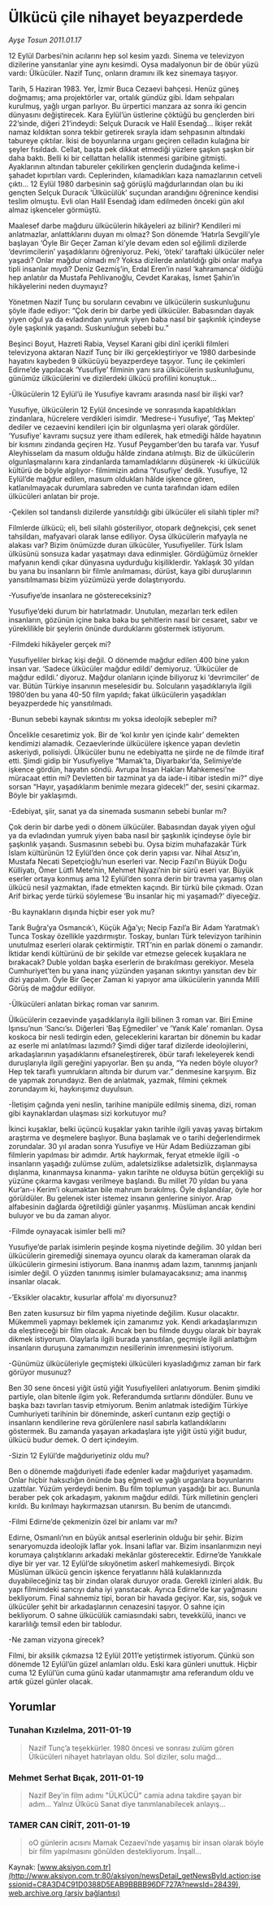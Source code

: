 # Ülkücü çile nihayet beyazperdede

*Ayşe Tosun 2011.01.17*

<font class="agenda2NewsSpot">
 12 Eylül Darbesi’nin acılarını hep sol kesim yazdı. Sinema ve televizyon dizilerine yansıtanlar yine aynı kesimdi. Oysa madalyonun bir de öbür yüzü vardı: Ülkücüler. Nazif Tunç, onların dramını ilk kez sinemaya taşıyor.
</font>
<font class="newsDetail">
 <p>
  <p class="MsoNormal">
   Tarih, 5 Haziran 1983. Yer, İzmir Buca Cezaevi bahçesi. Henüz güneş doğmamış; ama projektörler var, ortalık gündüz gibi. İdam sehpaları kurulmuş, yağlı urgan parlıyor. Bu ürpertici manzara az sonra iki gencin dünyasını değiştirecek. Kara Eylül’ün üstlerine çöktüğü bu gençlerden biri 22’sinde, diğeri 21’indeydi: Selçuk Duracık ve Halil Esendağ… İkişer rekât namaz kıldıktan sonra tekbir getirerek sırayla idam sehpasının altındaki tabureye çıktılar. İkisi de boyunlarına urganı geçiren celladın kulağına bir şeyler fısıldadı. Cellat, başta pek dikkat etmediği yüzlere şaşkın şaşkın bir daha baktı. Belli ki bir cellattan helallik istenmesi garibine gitmişti. Ayaklarının altından tabureler çekilirken gençlerin dudağında kelime-i şahadet kıpırtıları vardı. Ceplerinden, kılamadıkları kaza namazlarının cetveli çıktı… 12 Eylül 1980 darbesinin sağ görüşlü mağdurlarından olan bu iki gençten Selçuk Duracık ‘Ülkücülük’ suçundan arandığını öğrenince kendisi teslim olmuştu. Evli olan Halil Esendağ idam edilmeden önceki gün akıl almaz işkenceler görmüştü.
  </p>
  <p class="MsoNormal">
   Maalesef darbe mağduru ülkücülerin hikâyeleri az bilinir? Kendileri mi anlatmazlar, anlattıklarını duyan mı olmaz? Son dönemde ‘Hatırla Sevgili’yle başlayan ‘Öyle Bir Geçer Zaman ki’yle devam eden sol eğilimli dizilerde ‘devrimcilerin’ yaşadıklarını öğreniyoruz. Peki, ‘öteki’ taraftaki ülkücüler neler yaşadı? Onlar mağdur olmadı mı? Yoksa dizilerde anlatıldığı gibi onlar mafya tipli insanlar mıydı? Deniz Gezmiş’in, Erdal Eren’in nasıl ‘kahramanca’ öldüğü hep anlatılır da Mustafa Pehlivanoğlu, Cevdet Karakaş, İsmet Şahin’in hikâyelerini neden duymayız?
  </p>
  <p class="MsoNormal">
   Yönetmen Nazif Tunç bu soruların cevabını ve ülkücülerin suskunluğunu şöyle ifade ediyor: “Çok derin bir darbe yedi ülkücüler. Babasından dayak yiyen oğul ya da evladından yumruk yiyen baba nasıl bir şaşkınlık içindeyse öyle şaşkınlık yaşandı. Suskunluğun sebebi bu.”
  </p>
  <p class="MsoNormal">
   Beşinci Boyut, Hazreti Rabia, Veysel Karani gibi dinî içerikli filmleri televizyona aktaran Nazif Tunç bir ilki gerçekleştiriyor ve 1980 darbesinde hayatını kaybeden 9 ülkücüyü beyazperdeye taşıyor. Tunç ile çekimleri Edirne’de yapılacak ‘Yusufiye’ filminin yanı sıra ülkücülerin suskunluğunu, günümüz ülkücülerini ve dizilerdeki ülkücü profilini konuştuk…
  </p>
  <p class="MsoNormal">
   -Ülkücülerin 12 Eylül’ü ile Yusufiye kavramı arasında nasıl bir ilişki var?
  </p>
  <p class="MsoNormal">
   Yusufiye, ülkücülerin 12 Eylül öncesinde ve sonrasında kapatıldıkları zindanlara, hücrelere verdikleri isimdir. ‘Medrese-i Yusufiye’, ‘Taş Mektep’ dediler ve cezaevini kendileri için bir olgunlaşma yeri olarak gördüler. ‘Yusufiye’ kavramı suçsuz yere itham edilerek, hak etmediği hâlde hayatının bir kısmını zindanda geçiren Hz. Yusuf Peygamber’den bu tarafa var. Yusuf Aleyhisselam da masum olduğu hâlde zindana atılmıştı. Biz de ülkücülerin olgunlaşmalarını kara zindanlarda tamamladıklarını düşünerek -ki ülkücülük kültürü de böyle algılıyor- filmimizin adına ‘Yusufiye’ dedik. Yusufiye, 12 Eylül’de mağdur edilen, masum oldukları hâlde işkence gören, katlanılmayacak durumlara sabreden ve cunta tarafından idam edilen ülkücüleri anlatan bir proje.
  </p>
  <p class="MsoNormal">
   -Çekilen sol tandanslı dizilerde yansıtıldığı gibi ülkücüler eli silahlı tipler mi?
  </p>
  <p class="MsoNormal">
   Filmlerde ülkücü; eli, beli silahlı gösteriliyor, otopark değnekçisi, çek senet tahsildarı, mafyavari olarak lanse ediliyor. Oysa ülkücülerin mafyayla ne alakası var? Bizim önümüzde duran ülkücüler, Yusufiyeliler. Türk İslam ülküsünü sonsuza kadar yaşatmayı dava edinmişler. Gördüğümüz örnekler mafyanın kendi çıkar dünyasına uydurduğu kişiliklerdir. Yaklaşık 30 yıldan bu yana bu insanların bir filmle anılmaması, dürüst, kaya gibi duruşlarının yansıtılmaması bizim yüzümüzü yerde dolaştırıyordu.
  </p>
  <p class="MsoNormal">
   -Yusufiye’de insanlara ne göstereceksiniz?
  </p>
  <p class="MsoNormal">
   Yusufiye’deki durum bir hatırlatmadır. Unutulan, mezarları terk edilen insanların, gözünün içine baka baka bu şehitlerin nasıl bir cesaret, sabır ve yüreklilikle bir şeylerin önünde durduklarını göstermek istiyorum.
  </p>
  <p class="MsoNormal">
   -Filmdeki hikâyeler gerçek mi?
  </p>
  <p class="MsoNormal">
   Yusufiyeliler birkaç kişi değil. O dönemde mağdur edilen 400 bine yakın insan var. ‘Sadece ülkücüler mağdur edildi’ demiyoruz. ‘Ülkücüler de mağdur edildi.’ diyoruz. Mağdur olanların içinde biliyoruz ki ‘devrimciler’ de var. Bütün Türkiye insanının meselesidir bu. Solcuların yaşadıklarıyla ilgili 1980’den bu yana 40-50 film yapıldı; fakat ülkücülerin yaşadıkları beyazperdede hiç yansıtılmadı.
  </p>
  <p class="MsoNormal">
   -Bunun sebebi kaynak sıkıntısı mı yoksa ideolojik sebepler mi?
  </p>
  <p class="MsoNormal">
   Öncelikle cesaretimiz yok. Bir de ‘kol kırılır yen içinde kalır’ demekten kendimizi alamadık. Cezaevlerinde ülkücülere işkence yapan devletin askeriydi, polisiydi. Ülkücüler bunu ne edebiyatta ne şiirde ne de filmde itiraf etti. Şimdi gidip bir Yusufiyeliye “Mamak’ta, Diyarbakır’da, Selimiye’de işkence gördün, hayatın söndü. Avrupa İnsan Hakları Mahkemesi’ne müracaat ettin mi? Devletten bir tazminat ya da iade-i itibar istedin mi?” diye sorsan “Hayır, yaşadıklarım benimle mezara gidecek!” der, sesini çıkarmaz. Böyle bir yaklaşımdı.
  </p>
  <p class="MsoNormal">
   -Edebiyat, şiir, sanat ya da sinemada susmanın sebebi bunlar mı?
  </p>
  <p class="MsoNormal">
   Çok derin bir darbe yedi o dönem ülkücüler. Babasından dayak yiyen oğul ya da evladından yumruk yiyen baba nasıl bir şaşkınlık içindeyse öyle bir şaşkınlık yaşandı. Susmasının sebebi bu. Oysa bizim muhafazakâr Türk İslam kültürünün 12 Eylül’den önce çok derin yapısı var. Nihal Atsız’ın, Mustafa Necati Sepetçioğlu’nun eserleri var. Necip Fazıl’ın Büyük Doğu Külliyatı, Ömer Lütfi Mete’nin, Mehmet Niyazi’nin bir sürü eseri var. Büyük eserler ortaya konmuş ama 12 Eylül’den sonra derin bir travma yaşamış olan ülkücü nesil yazmaktan, ifade etmekten kaçındı. Bir türkü bile çıkmadı. Ozan Arif birkaç yerde türkü söylemese ‘Bu insanlar hiç mi yaşamadı?’ diyeceğiz.
  </p>
  <p class="MsoNormal">
   -Bu kaynakların dışında hiçbir eser yok mu?
  </p>
  <p class="MsoNormal">
   Tarık Buğra’ya Osmancık’ı, Küçük Ağa’yı; Necip Fazıl’a Bir Adam Yaratmak’ı Tunca Toskay özellikle yazdırmıştır. Toskay, bunları Türk televizyon tarihinin unutulmaz eserleri olarak çektirmiştir. TRT’nin en parlak dönemi o zamandır. İktidar kendi kültürünü de bir şekilde var etmezse gelecek kuşaklara ne bırakacak? Duble yoldan başka eserlerin de bırakılması gerekiyor. Mesela Cumhuriyet’ten bu yana inanç yüzünden yaşanan sıkıntıyı yansıtan dev bir dizi yapalım. Öyle Bir Geçer Zaman ki yapıyor ama ülkücülerin yanında Millî Görüş de mağdur ediliyor.
  </p>
  <p class="MsoNormal">
   -Ülkücüleri anlatan birkaç roman var sanırım.
  </p>
  <p class="MsoNormal">
   Ülkücülerin cezaevinde yaşadıklarıyla ilgili bilinen 3 roman var. Biri Emine Işınsu’nun ‘Sancı’sı. Diğerleri ‘Baş Eğmediler’ ve ‘Yanık Kale’ romanları. Oysa koskoca bir nesli tedirgin eden, geleceklerini karartan bir dönemin bu kadar az eserle mi anlatılması lazımdı? Şimdi diğer taraf dizilerde ideolojilerini, arkadaşlarının yaşadıklarını efsaneleştirerek, öbür tarafı lekeleyerek kendi duruşlarıyla ilgili gereğini yapıyorlar. Ben şu anda, “Ya neden böyle oluyor? Hep tek taraflı yumrukların altında bir durum var.” denmesine karşıyım. Biz de yapmak zorundayız. Ben de anlatmak, yazmak, filmini çekmek zorundayım ki, haykırışımız duyulsun.
  </p>
  <p class="MsoNormal">
   -İletişim çağında yeni neslin, tarihine manipüle edilmiş sinema, dizi, roman gibi kaynaklardan ulaşması sizi korkutuyor mu?
  </p>
  <p class="MsoNormal">
   İkinci kuşaklar, belki üçüncü kuşaklar yakın tarihle ilgili yavaş yavaş birtakım araştırma ve deşmelere başlıyor. Buna başlamak ve o tarihi değerlendirmek zorundalar. 30 yıl aradan sonra Yusufiye ve Hür Adam Bediüzzaman gibi filmlerin yapılması bir adımdır. Artık haykırmak, feryat etmekle ilgili -o insanların yaşadığı zulümse zulüm, adaletsizlikse adaletsizlik, dışlanmaysa dışlanma, kınanmaysa kınanma- yakın tarihte ne olduysa bütün gerçekliği su yüzüne çıkarma kavgası verilmeye başlandı. Bu millet 70 yıldan bu yana Kur’an-ı Kerim’i okumaktan bile mahrum bırakılmış. Öyle dışlandılar, öyle hor görüldüler. Bu gelenek ister istemez insanın genlerine siniyor. Arap alfabesinin dağlarda öğretildiği günler yaşanmış. Müslüman ancak kendini buluyor ve bu da zaman alıyor.
  </p>
  <p class="MsoNormal">
   -Filmde oynayacak isimler belli mi?
  </p>
  <p class="MsoNormal">
   Yusufiye’de parlak isimlerin peşinde koşma niyetinde değilim. 30 yıldan beri ülkücülerin giremediği sinemaya oyuncu olarak da kameraman olarak da ülkücülerin girmesini istiyorum. Bana inanmış adam lazım, tanınmış janjanlı isimler değil. O yüzden tanınmış isimler bulamayacaksınız; ama inanmış insanlar olacak.
  </p>
  <p class="MsoNormal">
   -’Eksikler olacaktır, kusurlar affola’ mı diyorsunuz?
  </p>
  <p class="MsoNormal">
   Ben zaten kusursuz bir film yapma niyetinde değilim. Kusur olacaktır. Mükemmeli yapmayı beklemek için zamanımız yok. Kendi arkadaşlarımızın da eleştireceği bir film olacak. Ancak ben bu filmde duygu olarak bir bayrak dikmek istiyorum. Olaylarla ilgili burada yansıtılan, geçmişle ilgili anlattığım insanların duruşuna zamanımızın nesillerinin imrenmesini istiyorum.
  </p>
  <p class="MsoNormal">
   -Günümüz ülkücüleriyle geçmişteki ülkücüleri kıyasladığımız zaman bir fark görüyor musunuz?
  </p>
  <p class="MsoNormal">
   Ben 30 sene öncesi yiğit üstü yiğit Yusufiyelileri anlatıyorum. Benim şimdiki partiyle, olan bitenle ilgim yok. Referandumda sırtlarını döndüler. Bunu ve başka bazı tavırları tasvip etmiyorum. Benim anlatmak istediğim Türkiye Cumhuriyeti tarihinin bir döneminde, askerî cuntanın ezip geçtiği o insanların kendilerine reva görülenlere nasıl sabırla katlandıklarını göstermek. Bu zamanda yaşayan arkadaşlara işte yiğit üstü yiğit budur, ülkücü budur demek. O dert içindeyim.
  </p>
  <p class="MsoNormal">
   -Sizin 12 Eylül’de mağduriyetiniz oldu mu?
  </p>
  <p class="MsoNormal">
   Ben o dönemde mağduriyeti ifade edenler kadar mağduriyet yaşamadım. Onlar hiçbir haksızlığın önünde baş eğmedi ve yağlı urganlara boyunlarını uzattılar. Yüzüm yerdeydi benim. Bu film toplumun yaşadığı bir acı. Bununla beraber pek çok arkadaşım, yakınım mağdur edildi. Türk milletinin gençleri kırıldı. Bu kırılmayı haykırmazsan utanırsın. Bu benim de utancımdı.
  </p>
  <p class="MsoNormal">
   -Filmi Edirne’de çekmenizin özel bir anlamı var mı?
  </p>
  <p class="MsoNormal">
   Edirne, Osmanlı’nın en büyük anıtsal eserlerinin olduğu bir şehir. Bizim senaryomuzda ideolojik laflar yok. İnsani laflar var. Bizim insanlarımızın neyi korumaya çalıştıklarını arkadaki mekânlar gösterecektir. Edirne’de Yanıkkale diye bir yer var. 12 Eylül’de sıkıyönetim askerî mahkemesiydi. Birçok Müslüman ülkücü gencin işkence feryatlarını hâlâ kulaklarınızda duyabileceğiniz taş bir zindan olarak duruyor orada. Gerekli izinleri aldık. Bu yapı filmimdeki sancıyı daha iyi yansıtacak. Ayrıca Edirne’de kar yağmasını bekliyorum. Final sahnemiz tipi, boran bir havada geçiyor. Kar, sis, soğuk ve ülkücüler şehit bir arkadaşlarının cenazesini taşıyor. O sahne için bekliyorum. O sahne ülkücülük camiasındaki sabrı, tevekkülü, inancı ve kararlılığı temsil eden bir tablodur.
  </p>
  <p class="MsoNormal">
   -Ne zaman vizyona girecek?
  </p>
  <p class="MsoNormal">
   Filmi, bir aksilik çıkmazsa 12 Eylül 2011’e yetiştirmek istiyorum. Çünkü son dönemde 12 Eylül’ün güzel anlamları oldu. Eski kara günleri unuttuk. Hiçbir cuma 12 Eylül’ün cuma günü kadar utanmamıştır ama referandum oldu ve artık güzel günler olacak.
  </p>
 </p>
</font>

## Yorumlar

### Tunahan Kızılelma, 2011-01-19
> Nazif Tunç’a teşekkürler.  1980 öncesi ve sonrası zulüm gören Ülkücüleri nihayet hatırlayan oldu. Sol diziler, solu mağd...

### Mehmet Serhat Bıçak, 2011-01-19
> Nazif Bey'in film adımı "ÜLKÜCÜ" camia adına takdire şayan bir adım... Yalnız Ülkücü Sanat diye tanımlanabilecek anlayış...

### TAMER CAN CİRİT, 2011-01-19
> oO günlerin acısını Mamak Cezaevi’nde yaşamış bir insan olarak böyle bir film yapılmasını gönülden destekliyorum. İnşall...

Kaynak: [www.aksiyon.com.tr](http://www.aksiyon.com.tr:80/aksiyon/newsDetail_getNewsById.action;jsessionid=C8A3D4C91D0388D5EAB9BBBB96DF727A?newsId=28439), [web.archive.org (arşiv bağlantısı)](http://web.archive.org/web/20110121013811/http://www.aksiyon.com.tr:80/aksiyon/newsDetail_getNewsById.action;jsessionid=C8A3D4C91D0388D5EAB9BBBB96DF727A?newsId=28439)
